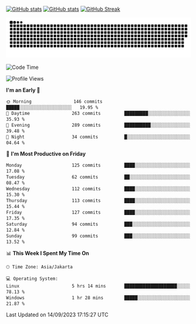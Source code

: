 [![GitHub stats](https://github-readme-stats.vercel.app/api?username=aurelioklv&card_width=500&show_icons=true&rank_icon=github&theme=solarized-dark#gh-dark-mode-only)](https://github.com/anuraghazra/github-readme-stats#gh-dark-mode-only)
[![GitHub stats](https://github-readme-stats.vercel.app/api?username=aurelioklv&card_width=500&show_icons=true&rank_icon=github&theme=buefy#gh-light-mode-only)](https://github.com/anuraghazra/github-readme-stats#gh-light-mode-only)
[![GitHub Streak](https://streak-stats.demolab.com/?user=aurelioklv&card_width=336&theme=solarized-dark)](https://git.io/streak-stats)

<picture>
  <source media="(prefers-color-scheme: dark)" srcset="https://raw.githubusercontent.com/aurelioklv/aurelioklv/snake-output/github-contribution-grid-snake-dark.svg">
  <source media="(prefers-color-scheme: light)" srcset="https://raw.githubusercontent.com/aurelioklv/aurelioklv/snake-output/github-contribution-grid-snake.svg">
  <img alt="github contribution grid snake animation" src="https://raw.githubusercontent.com/aurelioklv/aurelioklv/snake-output/github-contribution-grid-snake.svg">
</picture>

<!--START_SECTION:waka-->
![Code Time](http://img.shields.io/badge/Code%20Time-136%20hrs%2050%20mins-blue)

![Profile Views](http://img.shields.io/badge/Profile%20Views-2-blue)

**I'm an Early 🐤** 

```text
🌞 Morning                146 commits         █████░░░░░░░░░░░░░░░░░░░░   19.95 % 
🌆 Daytime                263 commits         █████████░░░░░░░░░░░░░░░░   35.93 % 
🌃 Evening                289 commits         ██████████░░░░░░░░░░░░░░░   39.48 % 
🌙 Night                  34 commits          █░░░░░░░░░░░░░░░░░░░░░░░░   04.64 % 
```
📅 **I'm Most Productive on Friday** 

```text
Monday                   125 commits         ████░░░░░░░░░░░░░░░░░░░░░   17.08 % 
Tuesday                  62 commits          ██░░░░░░░░░░░░░░░░░░░░░░░   08.47 % 
Wednesday                112 commits         ████░░░░░░░░░░░░░░░░░░░░░   15.30 % 
Thursday                 113 commits         ████░░░░░░░░░░░░░░░░░░░░░   15.44 % 
Friday                   127 commits         ████░░░░░░░░░░░░░░░░░░░░░   17.35 % 
Saturday                 94 commits          ███░░░░░░░░░░░░░░░░░░░░░░   12.84 % 
Sunday                   99 commits          ███░░░░░░░░░░░░░░░░░░░░░░   13.52 % 
```


📊 **This Week I Spent My Time On** 

```text
🕑︎ Time Zone: Asia/Jakarta

💻 Operating System: 
Linux                    5 hrs 14 mins       ████████████████████░░░░░   78.13 % 
Windows                  1 hr 28 mins        █████░░░░░░░░░░░░░░░░░░░░   21.87 % 
```


 Last Updated on 14/09/2023 17:15:27 UTC
<!--END_SECTION:waka-->

